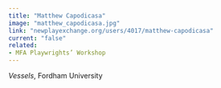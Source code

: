 ```yaml
---
title: "Matthew Capodicasa"
image: "matthew_capodicasa.jpg"
link: "newplayexchange.org/users/4017/matthew-capodicasa"
current: "false"
related:
- MFA Playwrights’ Workshop
---
```


*Vessels*, Fordham University

